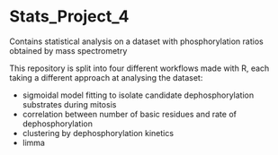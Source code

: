 # Stats_Project_4
Contains statistical analysis on a dataset with phosphorylation ratios obtained by mass spectrometry

This repository is split into four different workflows made with R, each taking a different approach at analysing the dataset:
- sigmoidal model fitting to isolate candidate dephosphorylation substrates during mitosis
- correlation between number of basic residues and rate of dephosphorylation
- clustering by dephosphorylation kinetics
- limma

